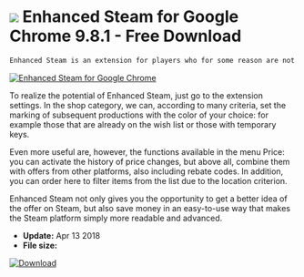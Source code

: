 # ![](https://cdn.softexe.net/static/icon/5/enhanced-steam-dla-google-chrome-10392.png) Enhanced Steam for Google Chrome 9.8.1 - Free Download

```sh
Enhanced Steam is an extension for players who for some reason are not satisfied with the capabilities of the Valve platform. It brings additional features that allow you to better orientate yourself in the offer and filter and sort the content of the store in terms of additional criteria.
```
[![Enhanced Steam for Google Chrome](https://gallery.dpcdn.pl/imgc/Tools/81821/g_-_420x350_1.5_-_x81fad624-6da5-4358-a612-b17bb58dd4c9.png)](https://softexe.net/win/internet/browser-add-ons/enhanced-steam-for-google-chrome:pRcab.html)

To realize the potential of Enhanced Steam, just go to the extension settings. In the shop category, we can, according to many criteria, set the marking of subsequent productions with the color of your choice: for example those that are already on the wish list or those with temporary keys.
 
 Even more useful are, however, the functions available in the menu Price: you can activate the history of price changes, but above all, combine them with offers from other platforms, also including rebate codes. In addition, you can order here to filter items from the list due to the location criterion.
 
 Enhanced Steam not only gives you the opportunity to get a better idea of ​​the offer on Steam, but also save money in an easy-to-use way that makes the Steam platform simply more readable and advanced.


- **Update:** Apr 13 2018
- **File size:** 

[![Download](https://cdn.softexe.net/static/img/download.png)](https://softexe.net/win/internet/browser-add-ons/enhanced-steam-for-google-chrome:pRcab.html)

